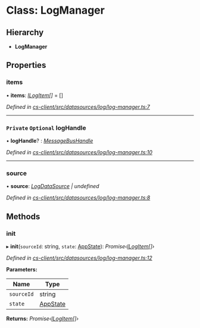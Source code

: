# Class: LogManager

## Hierarchy

* **LogManager**

## Properties

###  items

• **items**: *[ILogItem](../interfaces/_cs_client_src_datasources_log_log_item_.ilogitem.md)[]* =  []

*Defined in [cs-client/src/datasources/log/log-manager.ts:7](https://github.com/TNOCS/csnext/blob/99cbd46d/packages/cs-client/src/datasources/log/log-manager.ts#L7)*

___

### `Private` `Optional` logHandle

• **logHandle**? : *[MessageBusHandle](_cs_core_src_utils_message_bus_message_bus_handle_.messagebushandle.md)*

*Defined in [cs-client/src/datasources/log/log-manager.ts:10](https://github.com/TNOCS/csnext/blob/99cbd46d/packages/cs-client/src/datasources/log/log-manager.ts#L10)*

___

###  source

• **source**: *[LogDataSource](_cs_client_src_datasources_log_log_datasource_.logdatasource.md) | undefined*

*Defined in [cs-client/src/datasources/log/log-manager.ts:8](https://github.com/TNOCS/csnext/blob/99cbd46d/packages/cs-client/src/datasources/log/log-manager.ts#L8)*

## Methods

###  init

▸ **init**(`sourceId`: string, `state`: [AppState](_cs_client_src_services_app_state_.appstate.md)): *Promise‹[ILogItem](../interfaces/_cs_client_src_datasources_log_log_item_.ilogitem.md)[]›*

*Defined in [cs-client/src/datasources/log/log-manager.ts:12](https://github.com/TNOCS/csnext/blob/99cbd46d/packages/cs-client/src/datasources/log/log-manager.ts#L12)*

**Parameters:**

Name | Type |
------ | ------ |
`sourceId` | string |
`state` | [AppState](_cs_client_src_services_app_state_.appstate.md) |

**Returns:** *Promise‹[ILogItem](../interfaces/_cs_client_src_datasources_log_log_item_.ilogitem.md)[]›*

